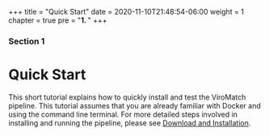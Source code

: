 +++
title = "Quick Start"
date = 2020-11-10T21:48:54-06:00
weight = 1
chapter = true
pre = "<b>1. </b>"
+++

### Section 1

# Quick Start

This short tutorial explains how to quickly install and test the ViroMatch pipeline. This tutorial assumes that you are already familiar with Docker and using the command line terminal. For more detailed steps involved in installing and running the pipeline, please see [Download and Installation](https://twylie.github.io/viromatch/download_and_install/).
